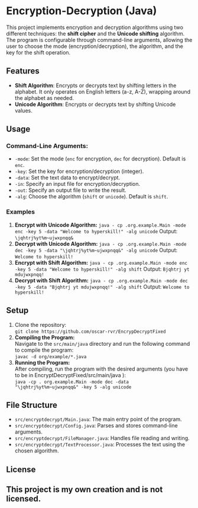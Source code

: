
# Encryption-Decryption (Java)
This project implements encryption and decryption algorithms using two different techniques: the **shift cipher** and the **Unicode shifting** algorithm. The program is configurable through command-line arguments, allowing the user to choose the mode (encryption/decryption), the algorithm, and the key for the shift operation.
## Features
- **Shift Algorithm**: Encrypts or decrypts text by shifting letters in the alphabet. It only operates on English letters (a-z, A-Z), wrapping around the alphabet as needed.  
- **Unicode Algorithm**: Encrypts or decrypts text by shifting Unicode values.
## Usage
### Command-Line Arguments:
- `-mode`: Set the mode (`enc` for encryption, `dec` for decryption). Default is `enc`.  
- `-key`: Set the key for encryption/decryption (integer).  
- `-data`: Set the text data to encrypt/decrypt.  
- `-in`: Specify an input file for encryption/decryption.  
- `-out`: Specify an output file to write the result.  
- `-alg`: Choose the algorithm (`shift` or `unicode`). Default is `shift`.
### Examples
1. **Encrypt with Unicode Algorithm:** `java - cp .org.example.Main -mode enc -key 5 -data "Welcome to hyperskill!" -alg unicode` Output: `\jqhtrj%yt%m~ujwxpnqq&`  
2. **Decrypt with Unicode Algorithm:** `java - cp .org.example.Main -mode dec -key 5 -data "\jqhtrj%yt%m~ujwxpnqq&" -alg unicode` Output: `Welcome to hyperskill!`  
3. **Encrypt with Shift Algorithm:** `java - cp .org.example.Main -mode enc -key 5 -data "Welcome to hyperskill!" -alg shift` Output: `Bjqhtrj yt mdujwxpnqq!`  
4. **Decrypt with Shift Algorithm:** `java - cp .org.example.Main -mode dec -key 5 -data "Bjqhtrj yt mdujwxpnqq!" -alg shift` Output: `Welcome to hyperskill!`
## Setup
1. Clone the repository:  
   `git clone https://github.com/oscar-rvr/EncrypDecryptFixed`
2. **Compiling the Program:**  
   Navigate to the `src/main/java` directory and run the following command to compile the program:  
   `javac -d org/example/*.java`
3. **Running the Program:**  
   After compiling, run the program with the desired arguments (you have to be in EncryptDecryptFixed/src/main/java
):  
   `java -cp . org.example.Main -mode dec -data "\jqhtrj%yt%m~ujwxpnqq&" -key 5 -alg unicode`
## File Structure
- `src/encryptdecrypt/Main.java`: The main entry point of the program.  
- `src/encryptdecrypt/Config.java`: Parses and stores command-line arguments.  
- `src/encryptdecrypt/FileManager.java`: Handles file reading and writing.  
- `src/encryptdecrypt/TextProcessor.java`: Processes the text using the chosen algorithm.
## License
This project is my own creation and is not licensed.
---

